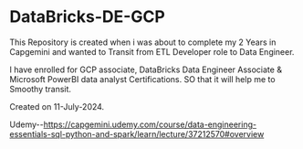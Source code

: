 # DataBricks-DE-GCP

This Repository is created when i was about to complete my 2 Years in Capgemini and wanted to Transit from ETL Developer role to Data Engineer.

I have enrolled for GCP associate, DataBricks Data Engineer Associate & Microsoft PowerBI data analyst Certifications.
SO that it will help me to Smoothy transit.

Created on 11-July-2024.

Udemy--https://capgemini.udemy.com/course/data-engineering-essentials-sql-python-and-spark/learn/lecture/37212570#overview
